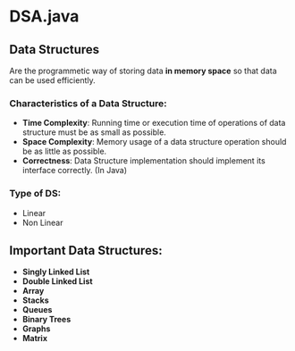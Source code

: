 # DSA.java

## Data Structures

Are the programmetic way of storing data **in  memory space** so that data can be used efficiently.

### Characteristics of a Data Structure:
- **Time Complexity**: Running time or execution time of operations of data structure must be as small as possible.
- **Space Complexity**: Memory usage of a data structure operation should be as little as possible.
- **Correctness**: Data Structure implementation should implement its interface correctly. (In Java)

### Type of DS:

- Linear
- Non Linear

## Important Data Structures:

- **Singly Linked List**
- **Double Linked List**
- **Array**
- **Stacks**
- **Queues**
- **Binary Trees**
- **Graphs**
- **Matrix**